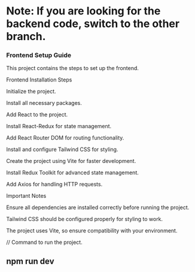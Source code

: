 # Note: If you are looking for the backend code, switch to the other branch.


### Frontend Setup Guide

This project contains the steps to set up the frontend.


Frontend Installation Steps

Initialize the project.

Install all necessary packages.

Add React to the project.

Install React-Redux for state management.

Add React Router DOM for routing functionality.

Install and configure Tailwind CSS for styling.

Create the project using Vite for faster development.

Install Redux Toolkit for advanced state management.

Add Axios for handling HTTP requests.

Important Notes

Ensure all dependencies are installed correctly before running the project.

Tailwind CSS should be configured properly for styling to work.

The project uses Vite, so ensure compatibility with your environment.

// Command to run the project.
## npm run dev
